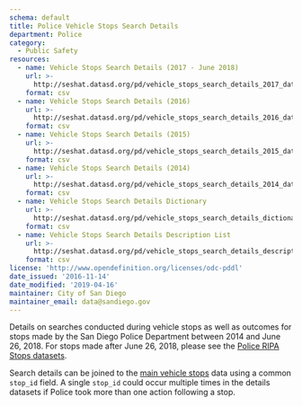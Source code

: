 ```yaml
---
schema: default
title: Police Vehicle Stops Search Details
department: Police
category:
  - Public Safety
resources:
  - name: Vehicle Stops Search Details (2017 - June 2018)
    url: >-
      http://seshat.datasd.org/pd/vehicle_stops_search_details_2017_datasd.csv
    format: csv
  - name: Vehicle Stops Search Details (2016)
    url: >-
      http://seshat.datasd.org/pd/vehicle_stops_search_details_2016_datasd.csv
    format: csv
  - name: Vehicle Stops Search Details (2015)
    url: >-
      http://seshat.datasd.org/pd/vehicle_stops_search_details_2015_datasd.csv
    format: csv
  - name: Vehicle Stops Search Details (2014)
    url: >-
      http://seshat.datasd.org/pd/vehicle_stops_search_details_2014_datasd.csv
    format: csv
  - name: Vehicle Stops Search Details Dictionary
    url: >-
      http://seshat.datasd.org/pd/vehicle_stops_search_details_dictionary.csv
    format: csv
  - name: Vehicle Stops Search Details Description List
    url: >-
      http://seshat.datasd.org/pd/vehicle_stops_search_details_description_list.csv
    format: csv
license: 'http://www.opendefinition.org/licenses/odc-pddl'
date_issued: '2016-11-14'
date_modified: '2019-04-16'
maintainer: City of San Diego
maintainer_email: data@sandiego.gov
---
```

Details on searches conducted during vehicle stops as well as outcomes for stops made by the San Diego Police Department between 2014 and June 26, 2018. For stops made after June 26, 2018, please see the [Police RIPA Stops datasets](/datasets/police-ripa-stops/).

<!--more-->

Search details can be joined to the [main vehicle stops](/datasets/police-vehicle-stops/) data using a common `stop_id` field. A single `stop_id` could occur multiple times in the details datasets if Police took more than one action following a stop.